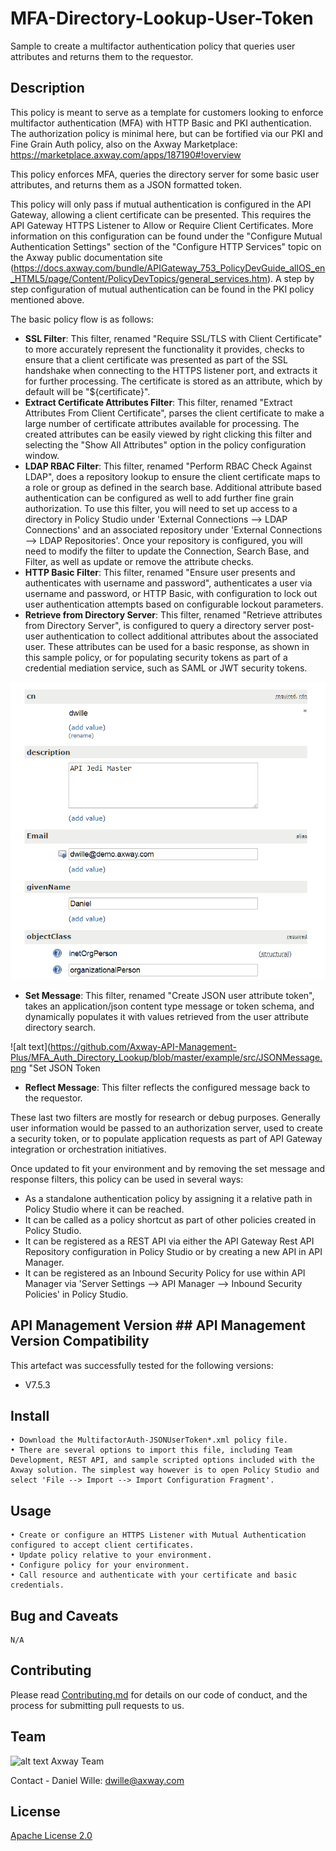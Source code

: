 # MFA-Directory-Lookup-User-Token
Sample to create a multifactor authentication policy that queries user attributes and returns them to the requestor.

## Description

This policy is meant to serve as a template for customers looking to enforce multifactor authentication (MFA) with HTTP Basic and PKI authentication. The authorization policy is minimal here, but can be fortified via our PKI and Fine Grain Auth policy, also on the Axway Marketplace: https://marketplace.axway.com/apps/187190#!overview

This policy enforces MFA, queries the directory server for some basic user attributes, and returns them as a JSON formatted token.

This policy will only pass if mutual authentication is configured in the API Gateway, allowing a client certificate can be presented. This requires the API Gateway HTTPS Listener to Allow or Require Client Certificates. More information on this configuration can be found under the "Configure Mutual Authentication Settings" section of the "Configure HTTP Services" topic on the Axway public documentation site (https://docs.axway.com/bundle/APIGateway_753_PolicyDevGuide_allOS_en_HTML5/page/Content/PolicyDevTopics/general_services.htm). A step by step configuration of mutual authentication can be found in the PKI policy mentioned above.

The basic policy flow is as follows:

- **SSL Filter**: This filter, renamed "Require SSL/TLS with Client Certificate" to more accurately represent the functionality it provides, checks to ensure that a client certificate was presented as part of the SSL handshake when connecting to the HTTPS listener port, and extracts it for further processing. The certificate is stored as an attribute, which by default will be "${certificate}". 
- **Extract Certificate Attributes Filter**: This filter, renamed "Extract Attributes From Client Certificate", parses the client certificate to make a large number of certificate attributes available for processing. The created attributes can be easily viewed by right clicking this filter and selecting the "Show All Attributes" option in the policy configuration window.
- **LDAP RBAC Filter**: This filter, renamed "Perform RBAC Check Against LDAP", does a repository lookup to ensure the client certificate maps to a role or group as defined in the search base. Additional attribute based authentication can be configured as well to add further fine grain authorization. To use this filter, you will need to set up access to a directory in Policy Studio under 'External Connections --> LDAP Connections' and an associated repository under 'External Connections --> LDAP Repositories'. Once your repository is configured, you will need to modify the filter to update the Connection, Search Base, and Filter, as well as update or remove the attribute checks.
- **HTTP Basic Filter**: This filter, renamed "Ensure user presents and authenticates with username and password", authenticates a user via username and password, or HTTP Basic, with configuration to lock out user authentication attempts based on configurable lockout parameters.
- **Retrieve from Directory Server**: This filter, renamed "Retrieve attributes from Directory Server", is configured to query a directory server post-user authentication to collect additional attributes about the associated user. These attributes can be used for a basic response, as shown in this sample policy, or for populating security tokens as part of a credential mediation service, such as SAML or JWT security tokens.

![alt text](https://github.com/Axway-API-Management-Plus/MFA_Auth_Directory_Lookup/blob/master/example/src/directoryScreenshot.png "Directory Attributes")

- **Set Message**: This filter, renamed "Create JSON user attribute token", takes an application/json content type message or token schema, and dynamically populates it with values retrieved from the user attribute directory search.

![alt text](https://github.com/Axway-API-Management-Plus/MFA_Auth_Directory_Lookup/blob/master/example/src/JSONMessage.png "Set JSON Token

- **Reflect Message**: This filter reflects the configured message back to the requestor.

These last two filters are mostly for research or debug purposes. Generally user information would be passed to an authorization server, used to create a security token, or to populate application requests as part of API Gateway integration or orchestration initiatives.

Once updated to fit your environment and by removing the set message and response filters, this policy can be used in several ways:
- As a standalone authentication policy by assigning it a relative path in Policy Studio where it can be reached.
- It can be called as a policy shortcut as part of other policies created in Policy Studio.
- It can be registered as a REST API via either the API Gateway Rest API Repository configuration in Policy Studio or by creating a new API in API Manager.
- It can be registered as an Inbound Security Policy for use within API Manager via 'Server Settings --> API Manager --> Inbound Security Policies' in Policy Studio.

## API Management Version ## API Management Version Compatibility
This artefact was successfully tested for the following versions:
- V7.5.3


## Install

```
• Download the MultifactorAuth-JSONUserToken*.xml policy file.
• There are several options to import this file, including Team Development, REST API, and sample scripted options included with the Axway solution. The simplest way however is to open Policy Studio and select 'File --> Import --> Import Configuration Fragment'.
```

## Usage

```
• Create or configure an HTTPS Listener with Mutual Authentication configured to accept client certificates.
• Update policy relative to your environment.
• Configure policy for your environment.
• Call resource and authenticate with your certificate and basic credentials.
```

## Bug and Caveats

```
N/A
```

## Contributing

Please read [Contributing.md](https://github.com/Axway-API-Management/Common/blob/master/Contributing.md) for details on our code of conduct, and the process for submitting pull requests to us.


## Team

![alt text][Axwaylogo] Axway Team

[Axwaylogo]: https://github.com/Axway-API-Management/Common/blob/master/img/AxwayLogoSmall.png  "Axway logo"

Contact - Daniel Wille: dwille@axway.com

## License
[Apache License 2.0](/LICENSE)

